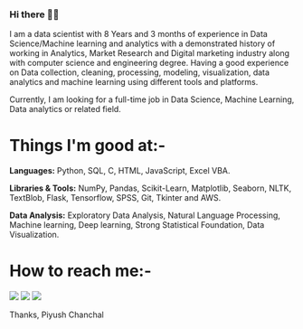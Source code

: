 ### Hi there 👋🏻

I am a data scientist with 8 Years and 3 months of experience in Data Science/Machine learning and analytics with a demonstrated history of working in Analytics, Market Research and Digital marketing industry along with computer science and engineering degree. Having a good experience on Data collection, cleaning, processing, modeling, visualization, data analytics and machine learning using different tools and platforms.


Currently, I am looking for a full-time job in Data Science, Machine Learning, Data analytics or related field.

# Things I'm good at:-
**Languages:**  Python, SQL, C, HTML, JavaScript, Excel VBA.

**Libraries & Tools:** NumPy, Pandas, Scikit-Learn, Matplotlib, Seaborn, NLTK, TextBlob, Flask, Tensorflow, SPSS, Git, Tkinter and AWS.

**Data Analysis:** Exploratory Data Analysis, Natural Language Processing, Machine learning, Deep learning, Strong Statistical Foundation, Data Visualization.

# How to reach me:-

[<img target="_blank" src="https://img.icons8.com/doodle/64/000000/skype--v1.png"/>](https://join.skype.com/invite/j3C4rai8moF7) [<img target="_blank" src="https://img.icons8.com/doodle/64/000000/linkedin-circled.png"/>](https://www.linkedin.com/in/piyushchanchal/) [<img target="_blank" src="https://img.icons8.com/doodle/64/000000/quora--v1.png"/>](https://www.quora.com/profile/Piyush-Chanchal-2)


Thanks,
Piyush Chanchal
